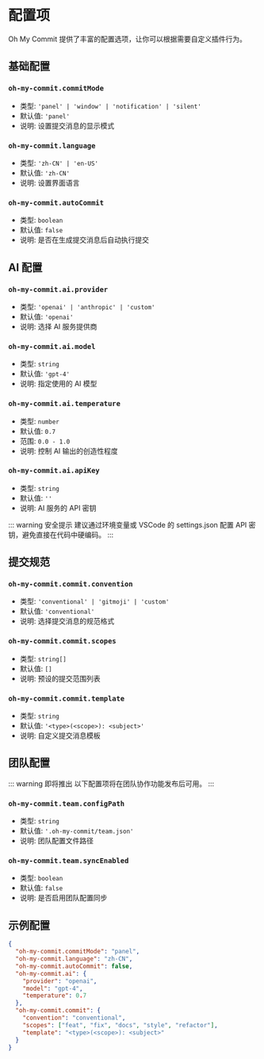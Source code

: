 # 配置项

Oh My Commit 提供了丰富的配置选项，让你可以根据需要自定义插件行为。

## 基础配置

### `oh-my-commit.commitMode`

- 类型: `'panel' | 'window' | 'notification' | 'silent'`
- 默认值: `'panel'`
- 说明: 设置提交消息的显示模式

### `oh-my-commit.language`

- 类型: `'zh-CN' | 'en-US'`
- 默认值: `'zh-CN'`
- 说明: 设置界面语言

### `oh-my-commit.autoCommit`

- 类型: `boolean`
- 默认值: `false`
- 说明: 是否在生成提交消息后自动执行提交

## AI 配置

### `oh-my-commit.ai.provider`

- 类型: `'openai' | 'anthropic' | 'custom'`
- 默认值: `'openai'`
- 说明: 选择 AI 服务提供商

### `oh-my-commit.ai.model`

- 类型: `string`
- 默认值: `'gpt-4'`
- 说明: 指定使用的 AI 模型

### `oh-my-commit.ai.temperature`

- 类型: `number`
- 默认值: `0.7`
- 范围: `0.0 - 1.0`
- 说明: 控制 AI 输出的创造性程度

### `oh-my-commit.ai.apiKey`

- 类型: `string`
- 默认值: `''`
- 说明: AI 服务的 API 密钥

::: warning 安全提示
建议通过环境变量或 VSCode 的 settings.json 配置 API 密钥，避免直接在代码中硬编码。
:::

## 提交规范

### `oh-my-commit.commit.convention`

- 类型: `'conventional' | 'gitmoji' | 'custom'`
- 默认值: `'conventional'`
- 说明: 选择提交消息的规范格式

### `oh-my-commit.commit.scopes`

- 类型: `string[]`
- 默认值: `[]`
- 说明: 预设的提交范围列表

### `oh-my-commit.commit.template`

- 类型: `string`
- 默认值: `'<type>(<scope>): <subject>'`
- 说明: 自定义提交消息模板

## 团队配置

::: warning 即将推出
以下配置项将在团队协作功能发布后可用。
:::

### `oh-my-commit.team.configPath`

- 类型: `string`
- 默认值: `'.oh-my-commit/team.json'`
- 说明: 团队配置文件路径

### `oh-my-commit.team.syncEnabled`

- 类型: `boolean`
- 默认值: `false`
- 说明: 是否启用团队配置同步

## 示例配置

```json
{
  "oh-my-commit.commitMode": "panel",
  "oh-my-commit.language": "zh-CN",
  "oh-my-commit.autoCommit": false,
  "oh-my-commit.ai": {
    "provider": "openai",
    "model": "gpt-4",
    "temperature": 0.7
  },
  "oh-my-commit.commit": {
    "convention": "conventional",
    "scopes": ["feat", "fix", "docs", "style", "refactor"],
    "template": "<type>(<scope>): <subject>"
  }
}
```
